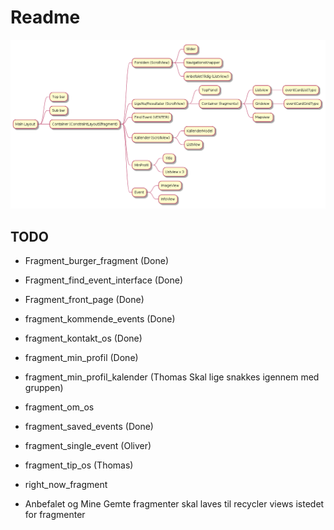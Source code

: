 # Readme

![image](fragments.png)


## TODO

- Fragment_burger_fragment (Done)
- Fragment_find_event_interface (Done)
- Fragment_front_page (Done)
- fragment_kommende_events (Done)
- fragment_kontakt_os (Done)
- fragment_min_profil (Done)
- fragment_min_profil_kalender (Thomas Skal lige snakkes igennem med gruppen)
- fragment_om_os 
- fragment_saved_events (Done)
- fragment_single_event (Oliver)
- fragment_tip_os (Thomas)
- right_now_fragment

- Anbefalet og Mine Gemte fragmenter skal laves til recycler views istedet for fragmenter
